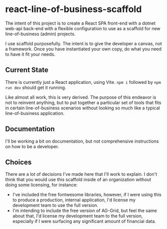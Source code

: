# react-line-of-business-scaffold

The intent of this project is to create a React SPA front-end with a dotnet web-api back-end with a flexible configuration to use as a scaffold for new line-of-business (admin) projects.

I use scaffold purposefully. The intent is to give the developer a canvas, not a framework. Once you have instantiated your own copy, do what you need to have it fit your needs.

## Current State

There is currently just a React application, using Vite. `npm i` followed by `npm run dev` should get it running.

Like almost all work, this is very derived. The purpose of this endeavor is not to reinvent anything, but to put together a particular set of tools that fits in certain line-of-business scenarios without looking so much like a typical line-of-business application.

## Documentation

I'll be working a bit on documentation, but not comprehensive instructions on how to be a developer.

## Choices

There are a lot of decisions I've made here that I'll work to explain. I don't think that you would use this scaffold inside of an organization without doing some licensing, for instance:

- I've included the free fontwesome libraries, however, if I were using this to produce a production, internal application, I'd license my development team to use the full version.
- I'm intending to include the free version of AG-Grid, but feel the same about that, I'd license my development team to the full version, especially if I were surfacing any significant amount of financial data.
